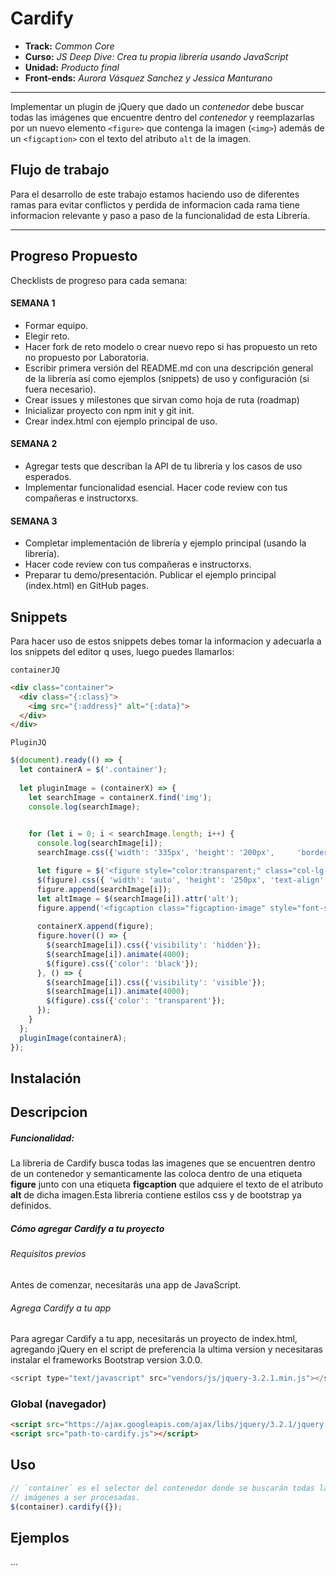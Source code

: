 # **Cardify**

* **Track:** _Common Core_
* **Curso:** _JS Deep Dive: Crea tu propia librería usando JavaScript_
* **Unidad:** _Producto final_
* **Front-ends:** _Aurora Vásquez Sanchez y Jessica Manturano_

***

Implementar un plugin de jQuery que dado un _contenedor_ debe buscar todas las
imágenes que encuentre dentro del _contenedor_ y reemplazarlas por un nuevo
elemento `<figure>` que contenga la imagen (`<img>`) además de un `<figcaption>`
con el texto del atributo `alt` de la imagen.

## Flujo de trabajo
Para el desarrollo de este trabajo estamos haciendo uso de diferentes ramas para evitar conflictos y perdida de informacion cada rama tiene informacion relevante y paso a paso de la funcionalidad de esta Librería.

***
## Progreso Propuesto
Checklists de progreso para cada semana:

#### SEMANA 1
* Formar equipo.
* Elegir reto.
* Hacer fork de reto modelo o crear nuevo repo si has propuesto un reto no propuesto por Laboratoria.
* Escribir primera versión del README.md con una descripción general de la librería así como ejemplos (snippets) de uso y configuración (si fuera necesario).
* Crear issues y milestones que sirvan como hoja de ruta (roadmap)
* Inicializar proyecto con npm init y git init.
* Crear index.html con ejemplo principal de uso.

#### SEMANA 2
* Agregar tests que describan la API de tu librería y los casos de uso esperados.
* Implementar funcionalidad esencial.
Hacer code review con tus compañeras e instructorxs.

#### SEMANA 3
* Completar implementación de librería y ejemplo principal (usando la librería).
* Hacer code review con tus compañeras e instructorxs.
* Preparar tu demo/presentación.
Publicar el ejemplo principal (index.html) en GitHub pages.

## Snippets
Para hacer uso de estos snippets debes tomar la informacion y adecuarla a los snippets del editor q uses, luego puedes llamarlos:

    containerJQ
```html
<div class="container">
  <div class="{:class}">
    <img src="{:address}" alt="{:data}">
  </div>
</div>
```

    PluginJQ
```js
$(document).ready(() => {
  let containerA = $('.container');
  
  let pluginImage = (containerX) => {
    let searchImage = containerX.find('img');
    console.log(searchImage);
  

    for (let i = 0; i < searchImage.length; i++) {
      console.log(searchImage[i]);
      searchImage.css({'width': '335px', 'height': '200px',     'border-radius': '10px'});

      let figure = $('<figure style="color:transparent;" class="col-lg-4"></figure>');
      $(figure).css({ 'width': 'auto', 'height': '250px', 'text-align': 'center', 'text-transform': 'capitalize', 'font-weight': 'bold'});
      figure.append(searchImage[i]);
      let altImage = $(searchImage[i]).attr('alt');
      figure.append('<figcaption class="figcaption-image" style="font-size: 30px">' + altImage + '</figcaption>');
     
      containerX.append(figure);
      figure.hover(() => {
        $(searchImage[i]).css({'visibility': 'hidden'});
        $(searchImage[i]).animate(4000);
        $(figure).css({'color': 'black'});
      }, () => {
        $(searchImage[i]).css({'visibility': 'visible'});
        $(searchImage[i]).animate(4000);
        $(figure).css({'color': 'transparent'});
      });
    } 
  };
  pluginImage(containerA);
});
  ```

## Instalación
## Descripcion

##### Funcionalidad:
La libreria de Cardify busca todas las imagenes que se encuentren dentro de un contenedor y semanticamente las coloca dentro de una etiqueta **figure** junto con una etiqueta **figcaption** que adquiere el texto de el atributo **alt** de dicha imagen.Esta libreria contiene estilos css y de bootstrap ya definidos.

##### Cómo agregar Cardify a tu proyecto

###### Requisitos previos
Antes de comenzar, necesitarás una app de JavaScript.

###### Agrega Cardify a tu app
Para agregar Cardify a tu app, necesitarás un proyecto de index.html, agregando jQuery en el script de preferencia la ultima version y necesitaras instalar el frameworks Bootstrap version 3.0.0.


```js
<script type="text/javascript" src="vendors/js/jquery-3.2.1.min.js"></script>
```



### Global (navegador)

```html
<script src="https://ajax.googleapis.com/ajax/libs/jquery/3.2.1/jquery.min.js"></script>
<script src="path-to-cardify.js"></script>
```

## Uso

```js
// `container` es el selector del contenedor donde se buscarán todas las
// imágenes a ser procesadas.
$(container).cardify({});
```

## Ejemplos

...
